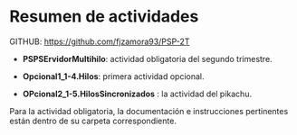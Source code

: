 # Resumen de actividades

GITHUB: https://github.com/fjzamora93/PSP-2T


- **PSPSErvidorMultihilo**: actividad obligatoria del segundo trimestre.

- **Opcional1_1-4.Hilos**: primera actividad opcional.

- **OPcional2_1-5.HilosSincronizados** : la actividad del pikachu.


Para la actividad obligatoria, la documentación e instrucciones pertinentes están dentro de su carpeta correspondiente.
